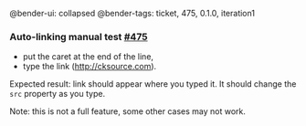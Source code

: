 @bender-ui: collapsed
@bender-tags: ticket, 475, 0.1.0, iteration1

### Auto-linking manual test [#475](https://github.com/ckeditor/ckeditor5-engine/issues/475)

 - put the caret at the end of the line,
 - type the link (http://cksource.com).

Expected result: link should appear where you typed it. It should change the `src` property as you type.

Note: this is not a full feature, some other cases may not work.
